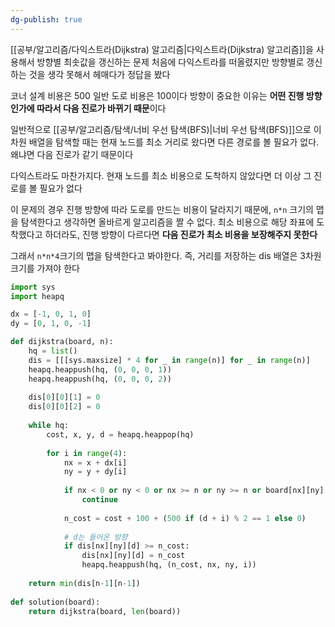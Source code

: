 ```yaml
---
dg-publish: true
---
```


[[공부/알고리즘/다익스트라(Dijkstra) 알고리즘\|다익스트라(Dijkstra) 알고리즘]]을 사용해서 방향별 최솟값을 갱신하는 문제 처음에 다익스트라를 떠올렸지만 방향별로 갱신하는 것을 생각 못해서 헤매다가 정답을 봤다

코너 설계 비용은 500 일반 도로 비용은 100이다 방향이 중요한 이유는 **어떤 진행 방향인가에 따라서 다음 진로가 바뀌기 때문**이다

일반적으로 [[공부/알고리즘/탐색/너비 우선 탐색(BFS)\|너비 우선 탐색(BFS)]]으로 이차원 배열을 탐색할 때는 현재 노드를 최소 거리로 왔다면 다른 경로를 볼 필요가 없다. 왜냐면 다음 진로가 같기 때문이다

다익스트라도 마찬가지다. 현재 노드를 최소 비용으로 도착하지 않았다면 더 이상 그 진로를 볼 필요가 없다

이 문제의 경우 진행 방향에 따라 도로를 만드는 비용이 달라지기 때문에, `n*n` 크기의 맵을 탐색한다고 생각하면 올바르게 알고리즘을 짤 수 없다. 최소 비용으로 해당 좌표에 도착했다고 하더라도, 진행 방향이 다르다면 **다음 진로가 최소 비용을 보장해주지 못한다**

그래서 `n*n*4`크기의 맵을 탐색한다고 봐야한다. 즉, 거리를 저장하는 dis 배열은 3차원 크기를 가져야 한다

```python
import sys
import heapq

dx = [-1, 0, 1, 0]
dy = [0, 1, 0, -1]

def dijkstra(board, n):
    hq = list()
    dis = [[[sys.maxsize] * 4 for _ in range(n)] for _ in range(n)]
    heapq.heappush(hq, (0, 0, 0, 1))
    heapq.heappush(hq, (0, 0, 0, 2))
    
    dis[0][0][1] = 0
    dis[0][0][2] = 0
    
    while hq:
        cost, x, y, d = heapq.heappop(hq)
        
        for i in range(4):
            nx = x + dx[i]
            ny = y + dy[i]
            
            if nx < 0 or ny < 0 or nx >= n or ny >= n or board[nx][ny] == 1:
                continue
                
            n_cost = cost + 100 + (500 if (d + i) % 2 == 1 else 0)
            
            # d는 들어온 방향
            if dis[nx][ny][d] >= n_cost:
                dis[nx][ny][d] = n_cost
                heapq.heappush(hq, (n_cost, nx, ny, i))
                
    return min(dis[n-1][n-1])
        
def solution(board):
    return dijkstra(board, len(board))
```